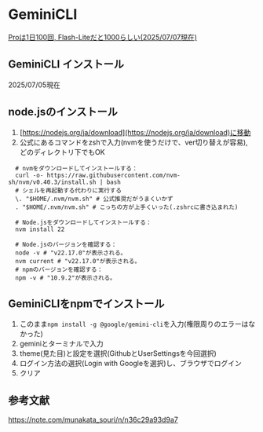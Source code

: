 # GeminiCLI

[Proは1日100回, Flash-Liteだと1000らしい(2025/07/07現在)](https://ai.google.dev/gemini-api/docs/rate-limits?hl=ja)

## GeminiCLI インストール

2025/07/05現在

## node.jsのインストール

1. [https://nodejs.org/ja/download](https://nodejs.org/ja/download)に移動
2. 公式にあるコマンドをzshで入力(nvmを使うだけで、ver切り替えが容易), どのディレクトリ下でもOK
```
  # nvmをダウンロードしてインストールする：  
  curl -o- https://raw.githubusercontent.com/nvm-sh/nvm/v0.40.3/install.sh | bash  
  # シェルを再起動する代わりに実行する  
  \. "$HOME/.nvm/nvm.sh" # 公式推奨だがうまくいかず
  . "$HOME/.nvm/nvm.sh" # こっちの方が上手くいった(.zshrcに書き込まれた)
  
  # Node.jsをダウンロードしてインストールする：  
  nvm install 22  

  # Node.jsのバージョンを確認する：  
  node -v # "v22.17.0"が表示される。  
  nvm current # "v22.17.0"が表示される。  
  # npmのバージョンを確認する：  
  npm -v # "10.9.2"が表示される。   
```

## GeminiCLIをnpmでインストール

1. このまま`npm install -g @google/gemini-cli`を入力(権限周りのエラーはなかった)
2. geminiとターミナルで入力
3. theme(見た目)と設定を選択(GithubとUserSettingsを今回選択)
4. ログイン方法の選択(Login with Googleを選択)し、ブラウザでログイン
5. クリア

## 参考文献

https://note.com/munakata_souri/n/n36c29a93d9a7
